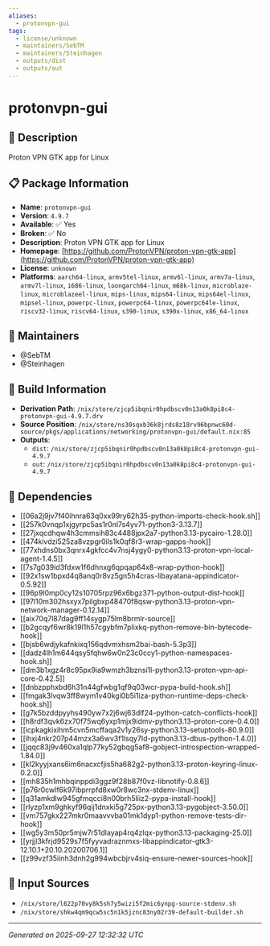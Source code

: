 ```yaml
---
aliases:
  - protonvpn-gui
tags:
  - license/unknown
  - maintainers/SebTM
  - maintainers/Steinhagen
  - outputs/dist
  - outputs/out
---
```


# protonvpn-gui

## 📝 Description

Proton VPN GTK app for Linux

## 📋 Package Information

- **Name**: `protonvpn-gui`
- **Version**: `4.9.7`
- **Available**: ✅ Yes
- **Broken**: ✅ No
- **Description**: Proton VPN GTK app for Linux
- **Homepage**: [https://github.com/ProtonVPN/proton-vpn-gtk-app](https://github.com/ProtonVPN/proton-vpn-gtk-app)
- **License**: `unknown`
- **Platforms**: `aarch64-linux`, `armv5tel-linux`, `armv6l-linux`, `armv7a-linux`, `armv7l-linux`, `i686-linux`, `loongarch64-linux`, `m68k-linux`, `microblaze-linux`, `microblazeel-linux`, `mips-linux`, `mips64-linux`, `mips64el-linux`, `mipsel-linux`, `powerpc-linux`, `powerpc64-linux`, `powerpc64le-linux`, `riscv32-linux`, `riscv64-linux`, `s390-linux`, `s390x-linux`, `x86_64-linux`
## 👥 Maintainers

- @SebTM
- @Steinhagen


## 🔧 Build Information

- **Derivation Path**: `/nix/store/zjcp5ibqnir0hpdbscv0n13a0k8pi8c4-protonvpn-gui-4.9.7.drv`
- **Source Position**: `/nix/store/ns30sqxb36k8jrds8z18rv96bpnwc60d-source/pkgs/applications/networking/protonvpn-gui/default.nix:85`
- **Outputs**:
  - `dist`:  `/nix/store/zjcp5ibqnir0hpdbscv0n13a0k8pi8c4-protonvpn-gui-4.9.7`
  - `out`:  `/nix/store/zjcp5ibqnir0hpdbscv0n13a0k8pi8c4-protonvpn-gui-4.9.7`

## 🔗 Dependencies

- [[06a2j9jv7f40ihnra63q0xx99ry62h35-python-imports-check-hook.sh]]
- [[257k0vnqp1xjgyrpc5as1r0nl7s4yv71-python3-3.13.7]]
- [[27jxqcdhqw4h3cmmsih83c4488jpx2a7-python3.13-pycairo-1.28.0]]
- [[474kivdzi525za8vzpgr0ils1k0qf8r3-wrap-gapps-hook]]
- [[77xhdns0bx3qnrx4gkfcc4v7nsj4ygy0-python3.13-proton-vpn-local-agent-1.4.5]]
- [[7s7g039id3fdxw1f6dhnxg6qpqap64x8-wrap-python-hook]]
- [[92x1sw1bpxd4q8anq0r8vz5gn5h4cras-libayatana-appindicator-0.5.92]]
- [[96p9l0mp0cy12s10705rpz96x6bgz371-python-output-dist-hook]]
- [[97l10m302hsxyx7pilgbxp48470f8qsw-python3.13-proton-vpn-network-manager-0.12.14]]
- [[aix70q7l87dag9ff14sygp75lm8brmlr-source]]
- [[b2gcqyf6wr8k19l1h57cgybfm7plixkq-python-remove-bin-bytecode-hook]]
- [[bjsb6wdjykafnkixq156qdvmxhsm2bai-bash-5.3p3]]
- [[dadz4lh1m644qsy5fqhw6w0n23c0ccy1-python-namespaces-hook.sh]]
- [[dm3b1xgz4r8c95px9ia9wmzh3bznsi1l-python3.13-proton-vpn-api-core-0.42.5]]
- [[dnbzpphxbd6h31n44gfwbg1qf9q03wcr-pypa-build-hook.sh]]
- [[fmgak3lvqw3ff8wym1v40kgi0b5i1iza-python-runtime-deps-check-hook.sh]]
- [[g7k5bzddpyyhs490yw7x2j6wj63dlf24-python-catch-conflicts-hook]]
- [[h8rdf3qvk6zx70f75wq6yxp1mjx9idmv-python3.13-proton-core-0.4.0]]
- [[icpkagkixihm5cvn5mcffaqa2v1y26sy-python3.13-setuptools-80.9.0]]
- [[ihxj4nkr207p44mzx3a6wv3f1lsqy7ld-python3.13-dbus-python-1.4.0]]
- [[jqqc83j9v460xa1qlp77ky52gbqg5af8-gobject-introspection-wrapped-1.84.0]]
- [[kl2kyyjxans6im6nacxcfjis5ha682g2-python3.13-proton-keyring-linux-0.2.0]]
- [[mh835h1mhbqinppdi3ggz9f28b87f0vz-libnotify-0.8.6]]
- [[p76r0cwlf6k97ibprrpfd8xw0r8wc3nx-stdenv-linux]]
- [[q31amkdlw945gfmqcci8n00brh5liiz2-pypa-install-hook]]
- [[rlyzp1xm9ghkyf96qij1dnxki5g725px-python3.13-pygobject-3.50.0]]
- [[vm757gkx227mkr0maavvvba01mk1dyp1-python-remove-tests-dir-hook]]
- [[wg5y3m50pr5mjw7r51dlayap4rq4zlqx-python3.13-packaging-25.0]]
- [[yrjjl3kfrjd9529s7f5fyyvadraznmxs-libappindicator-gtk3-12.10.1+20.10.20200706.1]]
- [[z99vzf35iinh3dnh2g994wbcbjrv4siq-ensure-newer-sources-hook]]

## 📁 Input Sources

- `/nix/store/l622p70vy8k5sh7y5wizi5f2mic6ynpg-source-stdenv.sh`
- `/nix/store/shkw4qm9qcw5sc5n1k5jznc83ny02r39-default-builder.sh`

---
*Generated on 2025-09-27 12:32:32 UTC*
